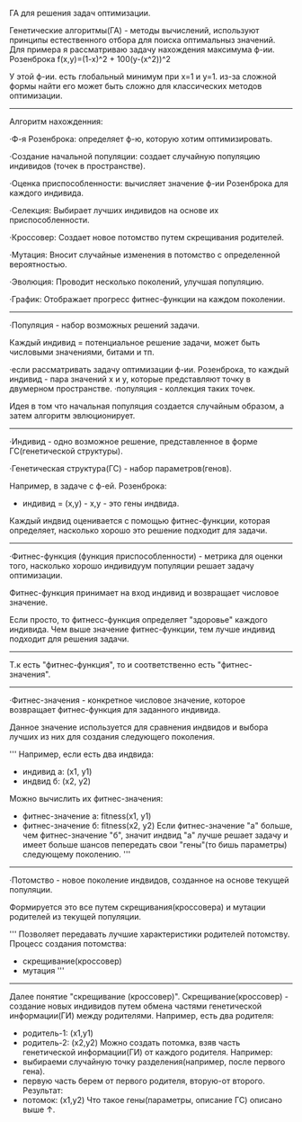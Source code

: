 ГА для решения задач оптимизации. 

Генетические алгоритмы(ГА) - методы вычислений, используют принципы естественного отбора для поиска оптимальныз значений. 
Для примера я рассматриваю задачу нахождения максимума ф-ии. Розенброка f(x,y)=(1-x)^2 + 100(y-(x^2))^2

У этой ф-ии. есть глобальный минимум при х=1 и у=1. из-за сложной формы найти его может быть сложно для классических методов оптимизации.

-----------------------------------------------------------------------------

Алгоритм нахожденния:

·Ф-я Розенброка: определяет ф-ю, которую хотим оптимизировать.

·Создание начальной популяции: создает случайную популяцию индивидов (точек в пространстве).

·Оценка приспособленности: вычисляет значение ф-ии Розенброка для каждого индивида.

·Селекция: Выбирает лучших индивидов на основе их приспособленности.

·Кроссовер: Создает новое потомство путем скрещивания родителей.

·Мутация: Вносит случайные изменения в потомство с определенной вероятностью.

·Эволюция: Проводит несколько поколений, улучшая популяцию.

·График: Отображает прогресс фитнес-функции на каждом поколении.

-----------------------------------------------------------------------------

·Популяция - набор возможных решений задачи.

Каждый индивид = потенциальное решение задачи, может быть числовыми значениями, битами и тп.

·если рассматривать задачу оптимизации ф-ии. Розенброка, то каждый индивид - пара значений х и у, которые представляют точку в двумерном пространстве.
·популяция - коллекция таких точек.

Идея в том что начальная популяция создается случайным образом, а затем алгоритм эвлюционирует.

-----------------------------------------------------------------------------

·Индивид - одно возможное решение, представленное в форме ГС(генетической структуры).

·Генетическая структура(ГС) - набор параметров(генов).

Например, в задаче с ф-ей. Розенброка:

- индивид = (x,y) - х,у - это гены индвида.

Каждый индвид оценивается с помощью фитнес-функции, которая  определяет, насколько хорошо это решение подходит для задачи.

-----------------------------------------------------------------------------

·Фитнес-функция (функция приспособленности) - метрика для оценки того, насколько хорошо индивидуум популяции решает задачу оптимизации.

Фитнес-функция принимает на вход индивид и возвращает числовое значение.


Если просто, то фитнесс-функция определяет "здоровье" каждого индивида. Чем выше значение фитнес-функции, тем лучше индивид подходит для решения задачи.

-----------------------------------------------------------------------------

Т.к есть "фитнес-функция", то и соответственно есть "фитнес-значения".

-----------------------------------------------------------------------------

·Фитнес-значения - конкретное числовое значение, которое возвращает фитнес-функция для заданного индивида.

Данное значение используется для сравнения индвидов и выбора лучших из них для создания следующего поколения. 

'''
Например, если есть два индвида: 
- индивид а: (х1, у1)
- индвид б: (х2, у2)
  
Можно вычислить их фитнес-значения: 
- фитнес-значение а: fitness(x1, y1)
- фитнес-значение б: fitness(x2, y2)
Если фитнес-значение "а" больше, чем фитнес-значение "б", значит индвид "а" лучше решает задачу и имеет больше шансов пепередать свои "гены"(то бишь параметры) следующему поколению.
'''

-----------------------------------------------------------------------------

·Потомство - новое поколение индвидов, созданное на основе текущей популяции.

Формируется это все путем скрещивания(кроссовера) и мутации родителей из текущей популяции.

'''
Позволяет передавать лучшие характеристики родителей потомству.
Процесс создания потомства:
- скрещивание(кроссовер)
- мутация
 '''

-----------------------------------------------------------------------------

Далее понятие "скрещивание (кроссовер)".
Скрещивание(кроссовер) - создание новых индивидов путем обмена частями генетической информации(ГИ) между родителями.
Например, есть два родителя:
- родитель-1: (x1,y1)
- родитель-2: (x2,y2)
Можно создать потомка, взяв часть генетической информации(ГИ) от каждого родителя.
Например:
- выбираеми случайную точку разделения(например, после первого гена).
- первую часть берем от первого родителя, вторую-от второго.
Результат:
- потомок: (x1,y2)
Что такое гены(параметры, описание ГС) описано выше ↑.

